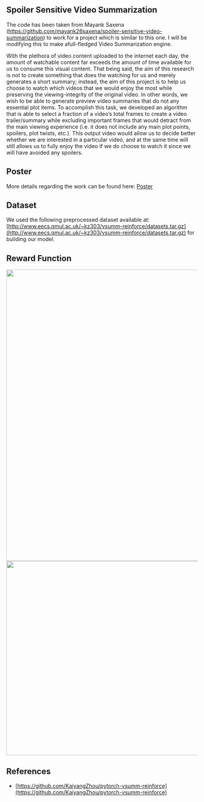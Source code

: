 ## Spoiler Sensitive Video Summarization

The code has been taken from Mayank Saxena (https://github.com/mayank26saxena/spoiler-sensitive-video-summarization) to work for a project which is similar to this one. I will be modifying this to make afull-fledged Video Summarization engine.

With the plethora of video content uploaded to the internet each day, the amount of watchable content far exceeds the amount of time available for us to consume this visual content. That being said, the aim of  this research is not to create something that does the watching for us and merely generates a short summary; instead,  the aim of this project is to help us choose to watch which videos that we would enjoy the most  while preserving the viewing-integrity of the original video. In other words, we wish to be able  to generate preview video summaries that do not any essential plot items. To accomplish this task,  we developed an algorithm that is able to select a fraction of a video’s total frames to create a video  trailer/summary while excluding important frames that would detract from the main viewing experience  (i.e. it does not include any main plot points, spoilers, plot twists, etc.). This output video  would allow us to decide better whether we are interested in a particular video, and at the same time will still allows us to fully enjoy the video if we do choose to watch it since we will have avoided any spoilers.

## Poster
More details regarding the work can be found here: [Poster](https://github.com/mayank26saxena/spoiler-sensitive-video-summarization/blob/master/assets/poster.pdf)


## Dataset 
We used the following preprocessed dataset available at: [http://www.eecs.qmul.ac.uk/~kz303/vsumm-reinforce/datasets.tar.gz](http://www.eecs.qmul.ac.uk/~kz303/vsumm-reinforce/datasets.tar.gz) for building our model. 

## Reward Function
<img src="https://github.com/mayank26saxena/spoiler-sensitive-video-summarization/blob/master/assets/model.png" align="middle" width="768">
<img src="https://github.com/mayank26saxena/spoiler-sensitive-video-summarization/blob/master/assets/div-rep.png" width="512" align="middle">



## References
- [https://github.com/KaiyangZhou/pytorch-vsumm-reinforce](https://github.com/KaiyangZhou/pytorch-vsumm-reinforce)
